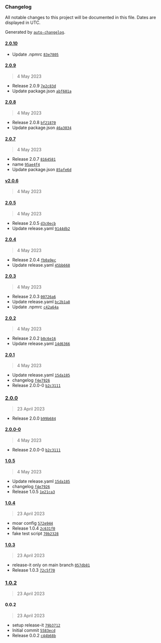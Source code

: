 ### Changelog

All notable changes to this project will be documented in this file. Dates are displayed in UTC.

Generated by [`auto-changelog`](https://github.com/CookPete/auto-changelog).

#### [2.0.10](https://github.com/novakps/please-release-me/compare/2.0.9...2.0.10)

- Update .npmrc [`83e7805`](https://github.com/novakps/please-release-me/commit/83e7805054b2719757353450b96dc5c5c082b046)

#### [2.0.9](https://github.com/novakps/please-release-me/compare/2.0.8...2.0.9)

> 4 May 2023

- Release 2.0.9 [`7e2c83d`](https://github.com/novakps/please-release-me/commit/7e2c83d6cc94410cf381b6213f13dc9169caf522)
- Update package.json [`abf601a`](https://github.com/novakps/please-release-me/commit/abf601afc9caa36d0a040ec493fa14c6f7ac62ee)

#### [2.0.8](https://github.com/novakps/please-release-me/compare/2.0.7...2.0.8)

> 4 May 2023

- Release 2.0.8 [`bf21870`](https://github.com/novakps/please-release-me/commit/bf21870e4275c1e2aab990143eba0702b275491d)
- Update package.json [`46a3034`](https://github.com/novakps/please-release-me/commit/46a30342eeb76bf646eb3939b84b75795d23f055)

#### [2.0.7](https://github.com/novakps/please-release-me/compare/v2.0.6...2.0.7)

> 4 May 2023

- Release 2.0.7 [`8164581`](https://github.com/novakps/please-release-me/commit/8164581f64a8f3670a23675eb21647bc1291c774)
- name [`95ae4f4`](https://github.com/novakps/please-release-me/commit/95ae4f4a6714805b6e71be3334cb7b9e14da196c)
- Update package.json [`85afe6d`](https://github.com/novakps/please-release-me/commit/85afe6d70f09410fd7ec77577f1b84eb19dd509f)

#### [v2.0.6](https://github.com/novakps/please-release-me/compare/2.0.5...v2.0.6)

> 4 May 2023

#### [2.0.5](https://github.com/novakps/please-release-me/compare/2.0.4...2.0.5)

> 4 May 2023

- Release 2.0.5 [`d3c0ecb`](https://github.com/novakps/please-release-me/commit/d3c0ecb885160407e38547f936c1a788f0095eef)
- Update release.yaml [`9144db2`](https://github.com/novakps/please-release-me/commit/9144db21071c447c4dac7d1452f229deb78551af)

#### [2.0.4](https://github.com/novakps/please-release-me/compare/2.0.3...2.0.4)

> 4 May 2023

- Release 2.0.4 [`fb0a9ec`](https://github.com/novakps/please-release-me/commit/fb0a9ec04b57cf23abfe4ee26bdfac6fdab8b1ff)
- Update release.yaml [`45bb668`](https://github.com/novakps/please-release-me/commit/45bb66869c253ac472446f8cdcaf2e6ee98b3d3b)

#### [2.0.3](https://github.com/novakps/please-release-me/compare/2.0.2...2.0.3)

> 4 May 2023

- Release 2.0.3 [`00726a6`](https://github.com/novakps/please-release-me/commit/00726a67d1d1816aac6e011fda236a1df9dbf426)
- Update release.yaml [`bc2b1a8`](https://github.com/novakps/please-release-me/commit/bc2b1a84570647731bd1fc7d7d5aab7df8777f1c)
- Update .npmrc [`c42a64a`](https://github.com/novakps/please-release-me/commit/c42a64ab28a2966cff4dc0a643c72c8e8f9323db)

#### [2.0.2](https://github.com/novakps/please-release-me/compare/2.0.1...2.0.2)

> 4 May 2023

- Release 2.0.2 [`b0c6e16`](https://github.com/novakps/please-release-me/commit/b0c6e16910ef9a4d344df1e42e0df22c14a65666)
- Update release.yaml [`14d6366`](https://github.com/novakps/please-release-me/commit/14d6366d7e9ac2f839f31d4ebdd3c907fb3977d3)

#### [2.0.1](https://github.com/novakps/please-release-me/compare/2.0.0...2.0.1)

> 4 May 2023

- Update release.yaml [`15da185`](https://github.com/novakps/please-release-me/commit/15da185c6b64f96ede1febd3384e7e39448135c2)
- changelog [`f4e7926`](https://github.com/novakps/please-release-me/commit/f4e7926599d706f415daa3efc3e4b49ce9361fc7)
- Release 2.0.0-0 [`b2c3111`](https://github.com/novakps/please-release-me/commit/b2c31115cb81eedb9d42c9fe89895a0ba2b2aad1)

### [2.0.0](https://github.com/novakps/please-release-me/compare/2.0.0-0...2.0.0)

> 23 April 2023

- Release 2.0.0 [`b99b684`](https://github.com/novakps/please-release-me/commit/b99b68407c4f1c561afb8406b66fc90a2a0c1d26)

#### [2.0.0-0](https://github.com/novakps/please-release-me/compare/1.0.5...2.0.0-0)

> 4 May 2023

- Release 2.0.0-0 [`b2c3111`](https://github.com/novakps/please-release-me/commit/b2c31115cb81eedb9d42c9fe89895a0ba2b2aad1)

#### [1.0.5](https://github.com/novakps/please-release-me/compare/1.0.4...1.0.5)

> 4 May 2023

- Update release.yaml [`15da185`](https://github.com/novakps/please-release-me/commit/15da185c6b64f96ede1febd3384e7e39448135c2)
- changelog [`f4e7926`](https://github.com/novakps/please-release-me/commit/f4e7926599d706f415daa3efc3e4b49ce9361fc7)
- Release 1.0.5 [`1e21ca3`](https://github.com/novakps/please-release-me/commit/1e21ca368fc0430cfdcc372e4cd6a7a88637a9c1)

#### [1.0.4](https://github.com/novakps/please-release-me/compare/1.0.3...1.0.4)

> 23 April 2023

- moar config [`572e944`](https://github.com/novakps/please-release-me/commit/572e944f6342faa07719c653ab863035fe89fc70)
- Release 1.0.4 [`2c631f0`](https://github.com/novakps/please-release-me/commit/2c631f0b5fd2205b439798f3079edad8a0c1f95c)
- fake test script [`70b2328`](https://github.com/novakps/please-release-me/commit/70b232811419264eb71c0663e940df0a94a34e70)

#### [1.0.3](https://github.com/novakps/please-release-me/compare/1.0.2...1.0.3)

> 23 April 2023

- release-it only on main branch [`057db81`](https://github.com/novakps/please-release-me/commit/057db81aec231be7616d588bf20240f81328d886)
- Release 1.0.3 [`72c5f70`](https://github.com/novakps/please-release-me/commit/72c5f704e3cf9c534c7fe90bb93b84c5376494ee)

### [1.0.2](https://github.com/novakps/please-release-me/compare/0.0.2...1.0.2)

> 23 April 2023

#### 0.0.2

> 23 April 2023

- setup release-it [`79b3712`](https://github.com/novakps/please-release-me/commit/79b3712f1bdeb42408273f5721e1c0a93f32ad73)
- Initial commit [`5583ecd`](https://github.com/novakps/please-release-me/commit/5583ecd728016923648128ec297606b4e314972f)
- Release 0.0.2 [`c44b68b`](https://github.com/novakps/please-release-me/commit/c44b68b422a420fafc409123353dc8c6b3bc91bd)
